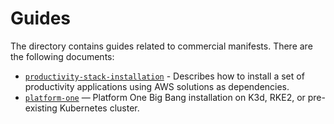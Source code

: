 # Guides

The directory contains guides related to commercial manifests. There are the following documents:

- [`productivity-stack-installation`](productivity-stack-installation/0-intro.md) - Describes how to install a set of productivity applications using AWS solutions as dependencies.
- [`platform-one`](platform-one/README.md) — Platform One Big Bang installation on K3d, RKE2, or pre-existing Kubernetes cluster.